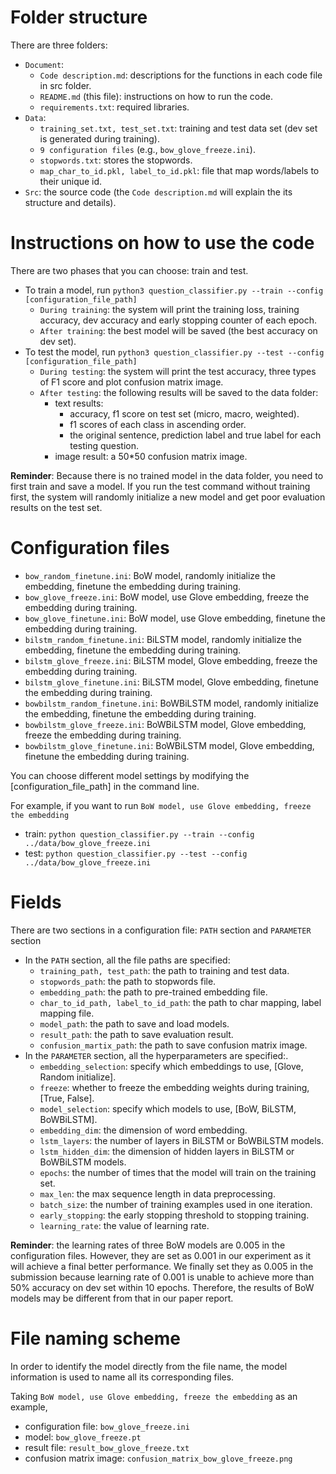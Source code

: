 ﻿# Folder structure
There are three folders:
- `Document`: 
	- `Code description.md`: descriptions for the functions in each code file in src folder.
	- `README.md` (this file): instructions on how to run the code.
	- `requirements.txt`: required libraries.
- `Data`: 
	- `training_set.txt, test_set.txt`: training and test data set (dev set is generated during training).
	- `9 configuration files` (e.g., `bow_glove_freeze.ini`).
	- `stopwords.txt`: stores the stopwords.
	- `map_char_to_id.pkl, label_to_id.pkl`: file that map words/labels to their unique id.
- `Src`: the source code (the `Code description.md` will explain the its structure and details).


# Instructions on how to use the code
There are two phases that you can choose: train and test.
- To train a model, run `python3 question_classifier.py --train --config [configuration_file_path]`
	- `During training`: the system will print the training loss, training accuracy, dev accuracy and early stopping counter of each epoch.
	- `After training`: the best model will be saved (the best accuracy on dev set).
- To test the model, run `python3 question_classifier.py --test --config [configuration_file_path]`
	- `During testing`: the system will print the test accuracy, three types of F1 score and plot confusion matrix image. 
	- `After testing`: the following results will be saved to the data folder:
		- text results: 
			- accuracy, f1 score on test set (micro, macro, weighted).
			- f1 scores of each class in ascending order.
			- the original sentence, prediction label and true label for each testing question.
		- image result: a 50*50 confusion matrix image.

**Reminder**: Because there is no trained model in the data folder, you need to first train and save a model. If you run the test command without training first, the system will randomly initialize a new model and get poor evaluation results on the test set.

# Configuration files
- `bow_random_finetune.ini`: BoW model, randomly initialize the embedding, finetune the embedding during training.
- `bow_glove_freeze.ini`: BoW model, use Glove embedding, freeze the embedding during training.
- `bow_glove_finetune.ini`: BoW model, use Glove embedding, finetune the embedding during training.
- `bilstm_random_finetune.ini`: BiLSTM model, randomly initialize the embedding, finetune the embedding during training.
- `bilstm_glove_freeze.ini`: BiLSTM model, Glove embedding, freeze the embedding during training.
- `bilstm_glove_finetune.ini`: BiLSTM model, Glove embedding, finetune the embedding during training.
- `bowbilstm_random_finetune.ini`: BoWBiLSTM model, randomly initialize the embedding, finetune the embedding during training.
- `bowbilstm_glove_freeze.ini`: BoWBiLSTM model, Glove embedding, freeze the embedding during training.
- `bowbilstm_glove_finetune.ini`: BoWBiLSTM model, Glove embedding, finetune the embedding during training.

You can choose different model settings by modifying the [configuration_file_path] in the command line.

For example, if you want to run `BoW model, use Glove embedding, freeze the embedding`
- train: `python question_classifier.py --train --config ../data/bow_glove_freeze.ini`
- test: `python question_classifier.py --test --config ../data/bow_glove_freeze.ini`

# Fields
There are two sections in a configuration file: `PATH` section and `PARAMETER` section
- In the `PATH` section, all the file paths are specified:
	- `training_path, test_path`: the path to training and test data.
	- `stopwords_path`: the path to stopwords file.
	- `embedding_path`: the path to pre-trained embedding file.
	- `char_to_id_path, label_to_id_path`: the path to char mapping, label mapping file.
	- `model_path`: the path to save and load models.
	- `result_path`: the path to save evaluation result.
	- `confusion_martix_path`: the path to save confusion matrix image.
- In the `PARAMETER` section, all the hyperparameters are specified:.
	- `embedding_selection`: specify which embeddings to use, [Glove, Random initialize].
	- `freeze`: whether to freeze the embedding weights during training, [True, False].
	- `model_selection`: specify which models to use, [BoW, BiLSTM, BoWBiLSTM].
	- `embedding_dim`: the dimension of word embedding.
	- `lstm_layers`: the number of layers in BiLSTM or BoWBiLSTM models.
	- `lstm_hidden_dim`: the dimension of hidden layers in BiLSTM or BoWBiLSTM models.
	- `epochs`: the number of times that the model will train on the training set.
	- `max_len`: the max sequence length in data preprocessing.
	- `batch_size`: the number of training examples used in one iteration.
	- `early_stopping`: the early stopping threshold to stopping training.
	- `learning_rate`: the value of learning rate.
	
**Reminder**: the learning rates of three BoW models are 0.005 in the configuration files. 
However, they are set as 0.001 in our experiment as it will achieve a final better performance.
We finally set they as 0.005 in the submission because learning rate of 0.001 is unable to achieve more than 50% accuracy on dev set within 10 epochs.
Therefore, the results of BoW models may be different from that in our paper report.
	
# File naming scheme
In order to identify the model directly from the file name, the model information
is used to name all its corresponding files.

Taking `BoW model, use Glove embedding, freeze the embedding` as an example,
- configuration file: `bow_glove_freeze.ini`
- model: `bow_glove_freeze.pt`
- result file: `result_bow_glove_freeze.txt`
- confusion matrix image: `confusion_matrix_bow_glove_freeze.png`











